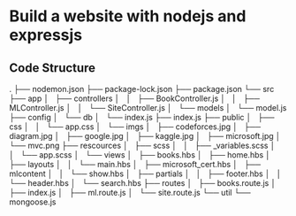 # Build a website with nodejs and expressjs

## Code Structure
.
├── nodemon.json
├── package-lock.json
├── package.json
└── src
    ├── app
    │   ├── controllers
    │   │   ├── BookController.js
    │   │   ├── MLController.js
    │   │   └── SiteController.js
    │   └── models
    │       └── model.js
    ├── config
    │   └── db
    │       └── index.js
    ├── index.js
    ├── public
    │   ├── css
    │   │   └── app.css
    │   └── imgs
    │       ├── codeforces.jpg
    │       ├── diagram.jpg
    │       ├── google.jpg
    │       ├── kaggle.jpg
    │       ├── microsoft.jpg
    │       └── mvc.png
    ├── rescources
    │   ├── scss
    │   │   ├── _variables.scss
    │   │   └── app.scss
    │   └── views
    │       ├── books.hbs
    │       ├── home.hbs
    │       ├── layouts
    │       │   └── main.hbs
    │       ├── microsoft_cert.hbs
    │       ├── mlcontent
    │       │   └── show.hbs
    │       ├── partials
    │       │   ├── footer.hbs
    │       │   └── header.hbs
    │       └── search.hbs
    ├── routes
    │   ├── books.route.js
    │   ├── index.js
    │   ├── ml.route.js
    │   └── site.route.js
    └── util
        └── mongoose.js